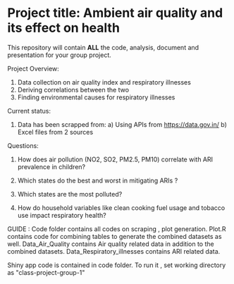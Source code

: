 # Project title: Ambient air quality and its effect on health

This repository will contain **ALL** the code, analysis, document and presentation for your group project.

Project Overview: 
1) Data collection on air quality index and respiratory illnesses
2) Deriving correlations between the two
3) Finding environmental causes for respiratory illnesses 

Current status: 
1) Data has been scrapped from:
   a) Using APIs from https://data.gov.in/
   b) Excel files from 2 sources

Questions:


 1. How does air pollution (NO2, SO2, PM2.5, PM10) correlate with ARI
prevalence in children?

2. Which states do the best and worst in mitigating ARIs ?

3. Which states are the most polluted?

4. How do household variables like clean cooking fuel usage and tobacco
use impact respiratory health?

GUIDE :
Code folder contains all codes on scraping , plot generation.
Plot.R contains code for combining tables to generate the combined datasets as well.
Data_Air_Quality contains Air quality related data in addition to the combined datasets.
Data_Respiratory_illnesses contains ARI related data.

Shiny app code is contained in code folder.
To run it , set working directory as "class-project-group-1"


